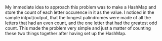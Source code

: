 My immediate idea to approach this problem was to make a HashMap and
store the count of each letter occurence in it as the value. I noticed
in the sample intput/output, that the longest palindromes were made of
all the letters that had an even count, and the one letter that had
the greatest odd count. This made the problem very simple and just a
matter of counting these two things together after having set up the
HashMap.
